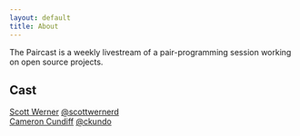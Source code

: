 ```yaml
---
layout: default
title: About
---
```


The Paircast is a weekly livestream of a pair-programming session working on
open source projects.

## Cast

[Scott Werner](https://www.scottwernerd.com) [@scottwernerd](https://twitter.com/scottwernerd)<br/>
[Cameron Cundiff](https://www.ckundo.com/) [@ckundo](https://twitter.com/ckundo)
